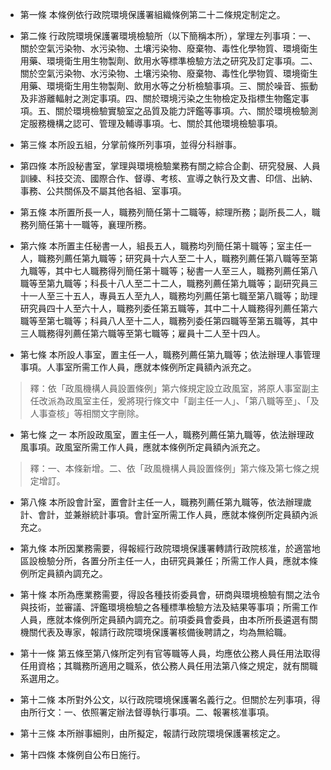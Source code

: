 * 第一條 本條例依行政院環境保護署組織條例第二十二條規定制定之。

* 第二條 行政院環境保護署環境檢驗所（以下簡稱本所），掌理左列事項：一、關於空氣污染物、水污染物、土壤污染物、廢棄物、毒性化學物質、環境衛生用藥、環境衛生用生物製劑、飲用水等標準檢驗方法之研究及訂定事項。二、關於空氣污染物、水污染物、土壤污染物、廢棄物、毒性化學物質、環境衛生用藥、環境衛生用生物製劑、飲用水等之分析檢驗事項。三、關於噪音、振動及非游離輻射之測定事項。四、關於環境污染之生物檢定及指標生物鑑定事項。五、關於環境檢驗實驗室之品質及能力評鑑等事項。六、關於環境檢驗測定服務機構之認可、管理及輔導事項。七、關於其他環境檢驗事項。

* 第三條 本所設五組，分掌前條所列事項，並得分科辦事。

* 第四條 本所設秘書室，掌理與環境檢驗業務有關之綜合企劃、研究發展、人員訓練、科技交流、國際合作、督導、考核、宣導之執行及文書、印信、出納、事務、公共關係及不屬其他各組、室事項。

* 第五條 本所置所長一人，職務列簡任第十二職等，綜理所務；副所長二人，職務列簡任第十一職等，襄理所務。

* 第六條 本所置主任秘書一人，組長五人，職務均列簡任第十職等；室主任一人，職務列薦任第九職等；研究員十六人至二十人，職務列薦任第八職等至第九職等，其中七人職務得列簡任第十職等；秘書一人至三人，職務列薦任第八職等至第九職等；科長十八人至二十二人，職務列薦任第九職等；副研究員三十一人至三十五人，專員五人至九人，職務均列薦任第七職至第八職等；助理研究員四十人至六十人，職務列委任第五職等，其中二十人職務得列薦任第六職等至第七職等；科員八人至十二人，職務列委任第四職等至第五職等，其中三人職務得列薦任第六職等至第七職等；雇員十二人至十四人。

* 第七條 本所設人事室，置主任一人，職務列薦任第九職等；依法辦理人事管理事項。人事室所需工作人員，應就本條例所定員額內派充之。

> 釋：依「政風機構人員設置條例」第六條規定設立政風室，將原人事室副主任改派為政風室主任，爰將現行條文中「副主任一人」、「第八職等至」、「及人事查核」等相關文字刪除。

* 第七條 之一 本所設政風室，置主任一人，職務列薦任第九職等，依法辦理政風事項。政風室所需工作人員，應就本條例所定員額內派充之。

> 釋：一、本條新增。二、依「政風機構人員設置條例」第六條及第七條之規定增訂。

* 第八條 本所設會計室，置會計主任一人，職務列薦任第九職等，依法辦理歲計、會計，並兼辦統計事項。會計室所需工作人員，應就本條例所定員額內派充之。

* 第九條 本所因業務需要，得報經行政院環境保護署轉請行政院核准，於適當地區設檢驗分所，各置分所主任一人，由研究員兼任；所需工作人員，應就本條例所定員額內調充之。

* 第十條 本所為應業務需要，得設各種技術委員會，研商與環境檢驗有關之法令與技術，並審議、評鑑環境檢驗之各種標準檢驗方法及結果等事項；所需工作人員，應就本條例所定員額內調充之。前項委員會委員，由本所所長遴選有關機關代表及專家，報請行政院環境保護署核備後聘請之，均為無給職。

* 第十一條 第五條至第八條所定列有官等職等人員，均應依公務人員任用法取得任用資格；其職務所適用之職系，依公務人員任用法第八條之規定，就有關職系選用之。

* 第十二條 本所對外公文，以行政院環境保護署名義行之。但關於左列事項，得由所行文：一、依照署定辦法督導執行事項。二、報署核准事項。

* 第十三條 本所辦事細則，由所擬定，報請行政院環境保護署核定之。

* 第十四條 本條例自公布日施行。


